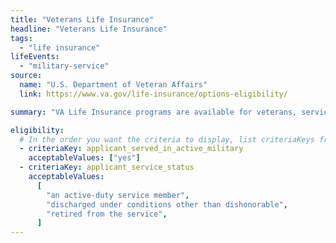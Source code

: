 ```yaml
---
title: "Veterans Life Insurance"
headline: "Veterans Life Insurance"
tags:
  - "life insurance"
lifeEvents:
  - "military-service"
source:
  name: "U.S. Department of Veteran Affairs"
  link: https://www.va.gov/life-insurance/options-eligibility/

summary: "VA Life Insurance programs are available for veterans, service members, and their spouses and dependent children."

eligibility:
  # In the order you want the criteria to display, list criteriaKeys from the csv here, each followed by a comma-separated list of which values indicate eligibility for that criteria. Wrap individual values in quotes if they have inner commas.
  - criteriaKey: applicant_served_in_active_military
    acceptableValues: ["yes"]
  - criteriaKey: applicant_service_status
    acceptableValues:
      [
        "an active-duty service member",
        "discharged under conditions other than dishonorable",
        "retired from the service",
      ]
---
```

